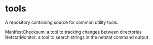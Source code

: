 tools
=====

A repository containing source for common utility tools.

ManifestChecksum: a tool to tracking changes between directories
NetstatMonitor: a tool to search strings in the netstat command output
